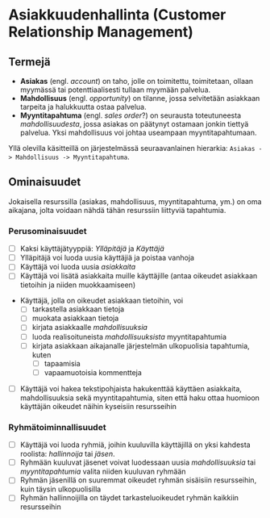# Asiakkuudenhallinta (Customer Relationship Management)

## Termejä

 - **Asiakas** (engl. *account*) on taho, jolle on toimitettu, toimitetaan, ollaan myymässä tai potenttiaalisesti tullaan myymään palvelua.
 - **Mahdollisuus** (engl. *opportunity*) on tilanne, jossa selvitetään asiakkaan tarpeita ja halukkuutta ostaa palvelua.
 - **Myyntitapahtuma** (engl. *sales order*?) on seurausta toteutuneesta *mahdollisuudesta*, jossa asiakas on päätynyt ostamaan jonkin tiettyä palvelua. Yksi mahdollisuus voi johtaa useampaan myyntitapahtumaan.

Yllä olevilla käsitteillä on järjestelmässä seuraavanlainen hierarkia: `Asiakas -> Mahdollisuus -> Myyntitapahtuma`.

## Ominaisuudet

Jokaisella resurssilla (asiakas, mahdollisuus, myyntitapahtuma, ym.) on oma aikajana, jolta voidaan nähdä tähän resurssiin liittyviä tapahtumia.

### Perusominaisuudet
 - [ ] Kaksi käyttäjätyyppiä: *Ylläpitäjä* ja *Käyttäjä*
 - [ ] Ylläpitäjä voi luoda uusia käyttäjiä ja poistaa vanhoja
 - [ ] Käyttäjä voi luoda uusia *asiakkaita*
 - [ ] Käyttäjä voi lisätä asiakkaita muille käyttäjille (antaa oikeudet asiakkaan tietoihin ja niiden muokkaamiseen)
 - Käyttäjä, jolla on oikeudet asiakkaan tietoihin, voi
   - [ ] tarkastella asiakkaan tietoja
   - [ ] muokata asiakkaan tietoja
   - [ ] kirjata asiakkaalle *mahdollisuuksia*
   - [ ] luoda realisoituneista *mahdollisuuksista* myyntitapahtumia
   - [ ] kirjata asiakkaan aikajanalle järjestelmän ulkopuolisia tapahtumia, kuten
     - [ ] tapaamisia
     - [ ] vapaamuotoisia kommentteja
 - [ ] Käyttäjä voi hakea tekstipohjaista hakukenttää käyttäen asiakkaita, mahdollisuuksia sekä myyntitapahtumia, siten että haku ottaa huomioon käyttäjän oikeudet näihin kyseisiin resursseihin

### Ryhmätoiminnallisuudet
 - [ ] Käyttäjä voi luoda ryhmiä, joihin kuuluvilla käyttäjillä on yksi kahdesta roolista: *hallinnoija* tai *jäsen*. 
 - [ ] Ryhmään kuuluvat jäsenet voivat luodessaan uusia *mahdollisuuksia* tai *myyntitapahtumia* valita niiden kuuluvan ryhmään
 - [ ] Ryhmän jäsenillä on suuremmat oikeudet ryhmän sisäisiin resursseihin, kuin täysin ulkopuolisilla
 - [ ] Ryhmän hallinnoijilla on täydet tarkasteluoikeudet ryhmän kaikkiin resursseihin
